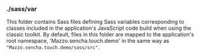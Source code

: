 ### ./sass/var

This folder contains Sass files defining Sass variables corresponding to classes
included in the application's JavaScript code build when using the classic toolkit.
By default, files in this folder are mapped to the application's root namespace,
'Mazzo.sencha.touch.demo' in the same way as `"Mazzo.sencha.touch.demo/sass/src"`.